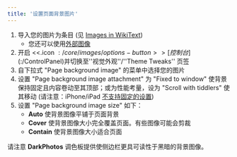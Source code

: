 ```yaml
---
title: '设置页面背景图片'
---
```


1. 导入您的图片为条目 (见 [Images in WikiText](#Images%20in%20WikiText))
    * 您还可以使用[外部图像](ExternalImages)
1. 开启 <<.icon $:/core/images/options-button>> [控制台]($:/ControlPanel)并切换至''视觉外观''/''Theme Tweaks'' 页签
1. 自下拉式 "Page background image" 的菜单中选择您的图片
1. 设置 "Page background image attachment" 为 "Fixed to window" 使背景保持固定且内容卷动至其顶部；或为性能考量，设为 "Scroll with tiddlers" 使其移动 (请注意：iPhone/iPad [不支持固定的设置](http://stackoverflow.com/a/20444219))
1. 设置 "Page background image size" 如下：
    * **Auto** 使背景图像平铺于页面背景
    * **Cover** 使背景图像大小完全覆盖页面。有些图像可能会剪裁
    * **Contain** 使背景图像大小适合页面

请注意 **DarkPhotos** 调色板提供使侧边栏更具可读性于黑暗的背景图像。
